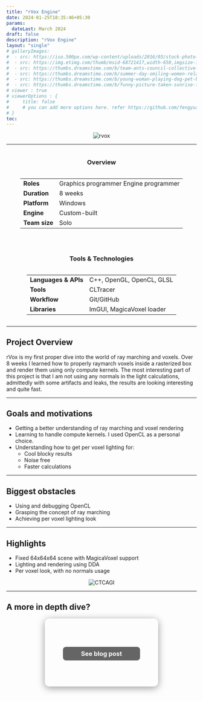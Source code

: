 ```yaml
---
title: "rVox Engine"
date: 2024-01-25T18:35:46+05:30
params:
  dateLast: March 2024
draft: false
description: "rVox Engine"
layout: "single"
# galleryImages:
#  - src: https://iso.500px.com/wp-content/uploads/2016/03/stock-photo-142984111-1500x1000.jpg
#  - src: https://img.etimg.com/thumb/msid-68721417,width-650,imgsize-1016106,,resizemode-4,quality-100/nature1_gettyimages.jpg
#  - src: https://thumbs.dreamstime.com/b/team-ants-council-collective-decision-work-17037482.jpg
#  - src: https://thumbs.dreamstime.com/b/summer-day-smiling-women-relax-wearing-red-dress-fashion-standing-wooden-bridge-over-sea-blue-sky-background-summer-107411998.jpg
#  - src: https://thumbs.dreamstime.com/b/young-woman-playing-dog-pet-beach-sunrise-sunset-girl-dog-having-fun-seasid-seaside-cute-neglected-stay-66480218.jpg
#  - src: https://thumbs.dreamstime.com/b/funny-picture-taken-sunrise-frozen-lake-perspective-rider-retro-bicycle-sunrise-personal-211066044.jpg 
# viewer : true
# viewerOptions : {
#     title: false
#     # you can add more options here. refer https://github.com/fengyuanchen/viewerjs?tab=readme-ov-file#options
# }
toc: 
---
```



<center>

![rvox](/images/projects/rvox/rvox.png)

</center>

---
<div style="display: flex; flex-wrap: wrap; gap: 2rem; justify-content: center; align-items: flex-start;">

  <div style="flex: 1 1 300px; min-width: 280px; text-align: center;">
    <h3>Overview</h3>
    <div style="display: inline-block; text-align: left;">
      <table>
        <tr>
          <td><strong>Roles</strong></td>
          <td>
            Graphics programmer
            Engine programmer<br>
          </td>
        </tr>
        <tr><td><strong>Duration</strong></td><td>8 weeks</td></tr>
        <tr><td><strong>Platform</strong></td><td>Windows</td></tr>
        <tr><td><strong>Engine</strong></td><td>Custom-built</td></tr>
        <tr><td><strong>Team size</strong></td><td>Solo</td></tr>
      </table>
    </div>
  </div>

  <div style="flex: 1 1 300px; min-width: 280px; text-align: center;">
    <h3>Tools & Technologies</h3>
    <div style="display: inline-block; text-align: left;">
      <table>
        <tr><td><strong>Languages & APIs</strong></td><td>C++, OpenGL, OpenCL, GLSL</td></tr>
        <tr><td><strong>Tools</strong></td><td>CLTracer</td></tr>
        <tr><td><strong>Workflow</strong></td><td>Git/GitHub</td></tr>
        <tr><td><strong>Libraries</strong></td><td>ImGUI, MagicaVoxel loader</td></tr>
      </table>
    </div>
  </div>

</div>


---

## Project Overview

rVox is my first proper dive into the world of ray marching and voxels. Over 8 weeks I learned how to properly raymarch voxels inside a rasterized box and render them using only compute kernels. The most interesting part of this project is that I am not using any normals in the light calculations, admittedly with some artifacts and leaks, the results are looking interesting and quite fast.

---

## Goals and motivations

- Getting a better understanding of ray marching and voxel rendering
- Learning to handle compute kernels. I used OpenCL as a personal choice.
- Understanding how to get per voxel lighting for:
    - Cool blocky results
    - Noise free
    - Faster calculations

---

## Biggest obstacles

- Using and debugging OpenCL
- Grasping the concept of ray marching
- Achieving per voxel lighting look

---

## Highlights

- Fixed 64x64x64 scene with MagicaVoxel support
- Lighting and rendering using DDA
- Per voxel look, with no normals usage

<center>

![CTCAGI](/images/projects/rvox/tree.png)

</center>

---


## A more in depth dive?

<div style="display: flex; flex-wrap: wrap; gap: 2rem; justify-content: center; align-items: center; margin-top: 1rem;">

  <a href="https://www.rares-dumitru.dev/Per-Voxel-Lighting-for-Dummies/" style="text-decoration: none;">
    <div style="width: 300px; height: 180px; background-image: url('/images/projects/rvox/box.png'); background-size: cover; background-position: center; border-radius: 12px; box-shadow: 0 4px 20px rgba(0,0,0,0.4); display: flex; align-items: center; justify-content: center;">
      <center><h3 style="color: white; background: rgba(0, 0, 0, 0.6); padding: 0.5rem 3rem; border-radius: 8px;">See blog post</h3></center>
    </div>
  </a>

</div>
